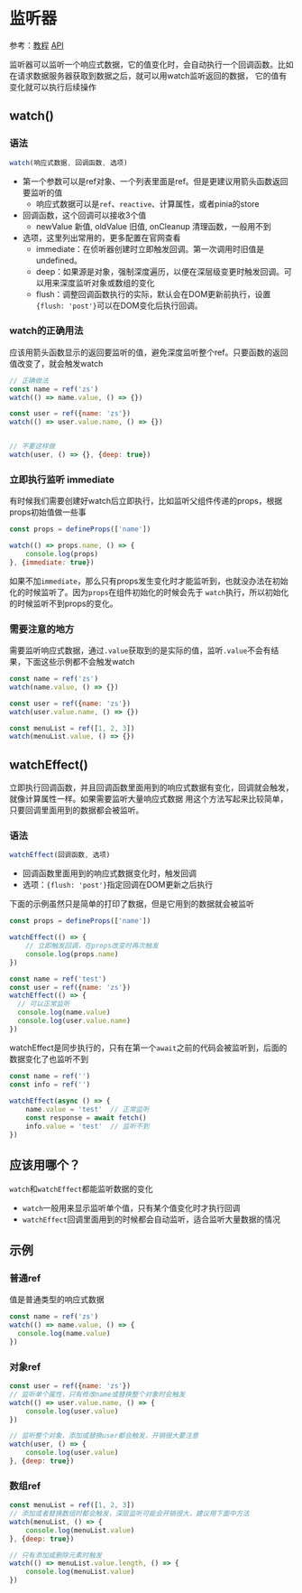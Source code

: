 # 监听器

参考：[教程](https://cn.vuejs.org/guide/essentials/watchers.html) [API](https://cn.vuejs.org/api/reactivity-core.html#watch)

监听器可以监听一个响应式数据，它的值变化时，会自动执行一个回调函数。比如在请求数据服务器获取到数据之后，就可以用watch监听返回的数据，
它的值有变化就可以执行后续操作


## watch()

### 语法

```js
watch(响应式数据, 回调函数, 选项)
```
- 第一个参数可以是ref对象、一个列表里面是ref。但是更建议用箭头函数返回要监听的值
  - 响应式数据可以是`ref`、`reactive`、计算属性，或者pinia的store
- 回调函数，这个回调可以接收3个值
  - newValue 新值, oldValue 旧值, onCleanup 清理函数，一般用不到
- 选项，这里列出常用的，更多配置在官网查看
  - immediate：在侦听器创建时立即触发回调。第一次调用时旧值是 undefined。
  - deep：如果源是对象，强制深度遍历，以便在深层级变更时触发回调。可以用来深度监听对象或数组的变化
  - flush：调整回调函数执行的实际，默认会在DOM更新前执行，设置`{flush: 'post'}`可以在DOM变化后执行回调。


### watch的正确用法

应该用箭头函数显示的返回要监听的值，避免深度监听整个ref。只要函数的返回值改变了，就会触发watch

```js
// 正确做法
const name = ref('zs')
watch(() => name.value, () => {})

const user = ref({name: 'zs'})
watch(() => user.value.name, () => {})


// 不要这样做
watch(user, () => {}, {deep: true})
```

### 立即执行监听 immediate

有时候我们需要创建好watch后立即执行，比如监听父组件传递的props，根据props初始值做一些事

```js
const props = defineProps(['name'])

watch(() => props.name, () => {
    console.log(props)
}, {immediate: true})
```

如果不加`immediate`，那么只有props发生变化时才能监听到，也就没办法在初始化的时候监听了。因为`props`在组件初始化的时候会先于
`watch`执行，所以初始化的时候监听不到props的变化。


### 需要注意的地方

需要监听响应式数据，通过`.value`获取到的是实际的值，监听`.value`不会有结果，下面这些示例都不会触发watch

```js
const name = ref('zs')
watch(name.value, () => {})

const user = ref({name: 'zs'})
watch(user.value.name, () => {})

const menuList = ref([1, 2, 3])
watch(menuList.value, () => {})
```


## watchEffect()

立即执行回调函数，并且回调函数里面用到的响应式数据有变化，回调就会触发，就像计算属性一样。如果需要监听大量响应式数据
用这个方法写起来比较简单，只要回调里面用到的数据都会被监听。

### 语法

```js
watchEffect(回调函数, 选项)
```

- 回调函数里面用到的响应式数据变化时，触发回调
- 选项：`{flush: 'post'}`指定回调在DOM更新之后执行


下面的示例虽然只是简单的打印了数据，但是它用到的数据就会被监听

```js
const props = defineProps(['name'])

watchEffect(() => {
    // 立即触发回调，在props改变时再次触发
    console.log(props.name)    
})

const name = ref('test')
const user = ref({name: 'zs'})
watchEffect(() => {
  // 可以正常监听
  console.log(name.value)
  console.log(user.value.name)
})
```

watchEffect是同步执行的，只有在第一个`await`之前的代码会被监听到，后面的数据变化了也监听不到

```js
const name = ref('')
const info = ref('')
        
watchEffect(async () => {
    name.value = 'test'  // 正常监听
    const response = await fetch()
    info.value = 'test'  // 监听不到
})
```


## 应该用哪个？

`watch`和`watchEffect`都能监听数据的变化
- `watch`一般用来显示监听单个值，只有某个值变化时才执行回调
- `watchEffect`回调里面用到的时候都会自动监听，适合监听大量数据的情况




## 示例

### 普通ref

值是普通类型的响应式数据

```js
const name = ref('zs')
watch(() => name.value, () => {
  console.log(name.value)
})
```

### 对象ref

```js
const user = ref({name: 'zs'})
// 监听单个属性，只有修改name或替换整个对象时会触发
watch(() => user.value.name, () => {
    console.log(user.value)
})

// 监听整个对象，添加或替换user都会触发，开销很大要注意
watch(user, () => {
    console.log(user.value)
}, {deep: true})
```

### 数组ref

```js
const menuList = ref([1, 2, 3])
// 添加或者替换数组时都会触发，深层监听可能会开销很大，建议用下面中方法
watch(menuList, () => {
    console.log(menuList.value)
}, {deep: true})

// 只有添加或删除元素时触发
watch(() => menuList.value.length, () => {
    console.log(menuList.value)
})
```